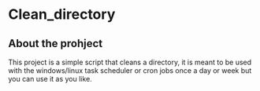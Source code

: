 # Clean_directory

## About the prohject

This project is a simple script that cleans a directory, it is meant to be used with the windows/linux task scheduler or cron jobs once a day or week but you can use it as you like.